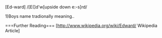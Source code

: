 [Ed-ward] /[E(]d'w[upside down e:-s]rd/


1)Boys name tradionally meaning..

===Further Reading===
[http://www.wikipedia.org/wiki/Edward/ Wikipedia Article]